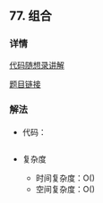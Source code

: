## 77. 组合

### 详情

[代码随想录讲解](https://programmercarl.com/0077.%E7%BB%84%E5%90%88.html)

[题目链接](https://leetcode.cn/problems/combinations/description/)

### 解法

####

- 代码：

  ```js

  ```

- 复杂度

  - 时间复杂度：O()
  - 空间复杂度：O()
